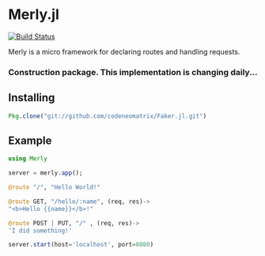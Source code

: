 # Merly.jl

[![Build Status](https://travis-ci.org/codeneomatrix/Merly.jl.svg?branch=master)](https://travis-ci.org/codeneomatrix/Merly.jl)


Merly is a micro framework for declaring routes and handling requests.

### Construction package.  This implementation is changing daily...


Installing
----------
```julia
Pkg.clone("git://github.com/codeneomatrix/Faker.jl.git")
```

## Example

```julia
using Merly

server = merly.app();

@route "/", "Hello World!"

@route GET, "/hello/:name", (req, res)->
"<b>Hello {{name}}</b>!"

@route POST | PUT, "/" , (req, res)->
'I did something!'

server.start(host='localhost', port=8080)

```
